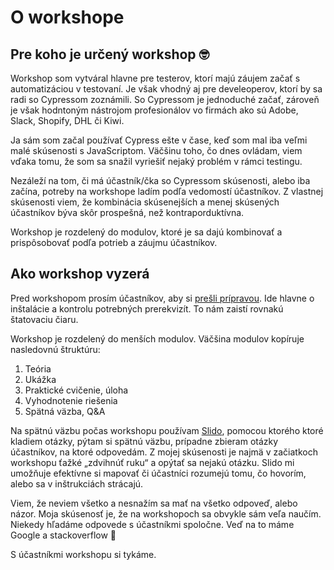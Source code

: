 # O workshope

## Pre koho je určený workshop 🤓

Workshop som vytváral hlavne pre testerov, ktorí majú záujem začať s automatizáciou v testovaní. Je však vhodný aj pre develeoperov, ktorí by sa radi so Cypressom zoznámili. So Cypressom je jednoduché začať, zároveň je však hodntoným nástrojom profesionálov vo firmách ako sú Adobe, Slack, Shopify, DHL či Kiwi.

Ja sám som začal používať Cypress ešte v čase, keď som mal iba veľmi malé skúsenosti s JavaScriptom. Väčšinu toho, čo dnes ovládam, viem vďaka tomu, že som sa snažil vyriešiť nejaký problém v rámci testingu.

Nezáleží na tom, či má účastník/čka so Cypressom skúsenosti, alebo iba začína, potreby na workshope ladím podľa vedomostí účastníkov. Z vlastnej skúsenosti viem, že kombinácia skúsenejších a menej skúsených účastníkov býva skôr prospešná, než kontraporduktívna.

Workshop je rozdelený do modulov, ktoré je sa dajú kombinovať a prispôsobovať podľa potrieb a záujmu účastníkov.

## Ako workshop vyzerá

Pred workshopom prosím účastníkov, aby si [prešli prípravou](). Ide hlavne o inštalácie a kontrolu potrebných prerekvizít. To nám zaistí rovnakú štatovaciu čiaru.

Workshop je rozdelený do menších modulov. Väčšina modulov kopíruje nasledovnú štruktúru:

1. Teória
2. Ukážka
3. Praktické cvičenie, úloha
4. Vyhodnotenie riešenia
5. Spätná väzba, Q&A

Na spätnú väzbu počas workshopu používam [Slido](https://www.sli.do/), pomocou ktorého ktoré kladiem otázky, pýtam si spätnú väzbu, prípadne zbieram otázky účastníkov, na ktoré odpovedám. Z mojej skúsenosti je najmä v začiatkoch workshopu ťažké „zdvihnúť ruku“ a opýtať sa nejakú otázku. Slido mi umožňuje efektívne si mapovať či účastníci rozumejú tomu, čo hovorím, alebo sa v inštrukciách strácajú.

Viem, že neviem všetko a nesnažím sa mať na všetko odpoveď, alebo názor. Moja skúsenosť je, že na workshopoch sa obvykle sám veľa naučím. Niekedy hľadáme odpovede s účastníkmi spoločne. Veď na to máme Google a stackoverflow 🙂

S účastníkmi workshopu si tykáme.

